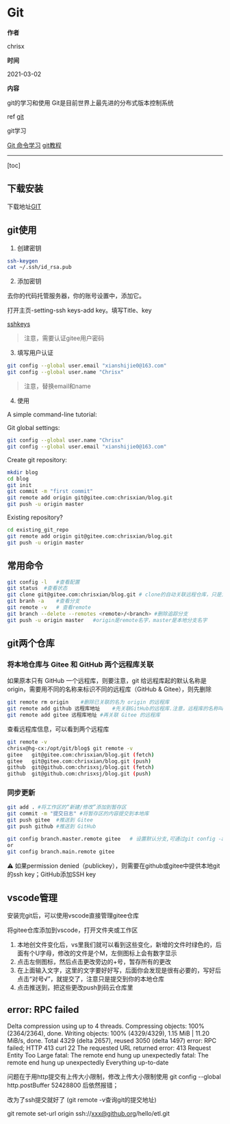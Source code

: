 # Git

**作者**

chrisx

**时间**

2021-03-02

**内容**

git的学习和使用
Git是目前世界上最先进的分布式版本控制系统

ref [git](https://git-scm.com/doc)

git学习

[Git 命令学习](https://oschina.gitee.io/learn-git-branching)
[git教程](https://www.liaoxuefeng.com/wiki/896043488029600)

---

[toc]

## 下载安装

下载地址[GIT](https://git-scm.com/download/)

## git使用

1. 创建密钥

```sh
ssh-keygen
cat ~/.ssh/id_rsa.pub

```

2. 添加密钥

去你的代码托管服务器，你的账号设置中，添加它。

打开主页-setting-ssh keys-add key。填写Title、key

[sshkeys](https://gitee.com/profile/sshkeys)

> 注意，需要认证gitee用户密码

3. 填写用户认证

```sh
git config --global user.email "xianshijie0@163.com"
git config --global user.name "Chrisx"

```

> 注意，替换email和name

4. 使用

A simple command-line tutorial:

Git global settings:

```sh
git config --global user.name "Chrisx"
git config --global user.email "xianshijie0@163.com"

```

Create git repository:

```sh
mkdir blog
cd blog
git init
git commit -m "first commit"
git remote add origin git@gitee.com:chrisxian/blog.git
git push -u origin master

```

Existing repository?

```sh
cd existing_git_repo
git remote add origin git@gitee.com:chrisxian/blog.git
git push -u origin master

```

## 常用命令

```sh
git config -l   #查看配置
git status  #查看状态
git clone git@gitee.com:chrisxian/blog.git # clone的自动关联远程仓库，只是为了clone小的话，用--depth=1只获取最新的commit即可
git branh -a    #查看分支
git remote -v   # 查看remote
git branch --delete --remotes <remote>/<branch> #删除追踪分支
git push -u origin master   #origin是remote名字，master是本地分支名字

```

## git两个仓库

### 将本地仓库与 Gitee 和 GitHub 两个远程库关联

如果原本只有 GitHub 一个远程库，则要注意，git 给远程库起的默认名称是 origin，需要用不同的名称来标识不同的远程库（GitHub & Gitee），则先删除

```sh
git remote rm origin    #删除已关联的名为 origin 的远程库
git remote add github 远程库地址    #先关联GitHub的远程库.注意，远程库的名称叫 github，不叫 origin 了。
git remote add gitee 远程库地址 #再关联 Gitee 的远程库

```

查看远程库信息，可以看到两个远程库

```sh
git remote -v
chrisx@hg-cx:/opt/git/blog$ git remote -v
gitee   git@gitee.com:chrisxian/blog.git (fetch)
gitee   git@gitee.com:chrisxian/blog.git (push)
github  git@github.com:chrisxsj/blog.git (fetch)
github  git@github.com:chrisxsj/blog.git (push)

```

### 同步更新

```sh
git add . #将工作区的“新建/修改”添加到暂存区
git commit -m "提交日志" #将暂存区的内容提交到本地库
git push gitee  #推送到 Gitee
git push github #推送到 GitHub

git config branch.master.remote gitee   # 设置默认分支,可通过git config -a查看
or
git config branch.main.remote gitee

```

:warning: 如果permission denied（publickey），则需要在github或gitee中提供本地git的ssh key；GitHub添加SSH key

## vscode管理

安装完git后，可以使用vscode直接管理gitee仓库

将gitee仓库添加到vscode，打开文件夹或工作区

1. 本地创文件变化后，vs里我们就可以看到这些变化，新增的文件时绿色的，后面有个U字母，修改的文件是个M，左侧图标上会有数字显示
2. 点击左侧图标，然后点击更改旁边的+号，暂存所有的更改
3. 在上面输入文字，这里的文字要好好写，后面你会发现是很有必要的，写好后点击“对号√”，就提交了，注意只是提交到你的本地仓库
4. 点击推送到，把这些更改push到码云仓库里

## error: RPC failed

Delta compression using up to 4 threads.
Compressing objects: 100% (2364/2364), done.
Writing objects: 100% (4329/4329), 1.15 MiB | 11.20 MiB/s, done.
Total 4329 (delta 2657), reused 3050 (delta 1497)
error: RPC failed; HTTP 413 curl 22 The requested URL returned error: 413 Request Entity Too Large
fatal: The remote end hung up unexpectedly
fatal: The remote end hung up unexpectedly
Everything up-to-date

问题在于用http提交有上传大小限制，修改上传大小限制使用 git config --global http.postBuffer 52428800 后依然报错；

改为了ssh提交就好了 (git remote -v查询git的提交地址)

git remote set-url origin ssh://xxx@github.org/hello/etl.git